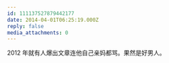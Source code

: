 ```yaml
---
id: 111137527879442177
date: 2014-04-01T06:25:19.000Z
reply: false
media_attachments: 0
---
```


2012 年就有人爆出文章连他自己亲妈都骂。果然是好男人。

